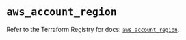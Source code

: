 # `aws_account_region`

Refer to the Terraform Registry for docs: [`aws_account_region`](https://registry.terraform.io/providers/hashicorp/aws/6.8.0/docs/resources/account_region).
